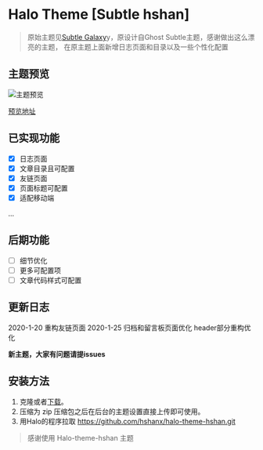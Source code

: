 # Halo Theme [Subtle hshan]

> 原始主题见[Subtle Galaxy](https://github.com/GalaxySuze/gridea-theme-subtle-galaxy)y，原设计自Ghost Subtle主题，感谢做出这么漂亮的主题， 在原主题上面新增日志页面和目录以及一些个性化配置


## 主题预览
![主题预览](https://github.com/hshanx/halo-theme-hshan/blob/master/screenshot.png )

[预览地址](https://meisen.pro)

## 已实现功能 
* [x] 日志页面
* [x] 文章目录且可配置
* [x] 友链页面
* [x] 页面标题可配置
* [x] 适配移动端

...
##  后期功能
* [ ] 细节优化
* [ ] 更多可配置项
* [ ] 文章代码样式可配置

## 更新日志
2020-1-20 重构友链页面
2020-1-25 归档和留言板页面优化
          header部分重构优化

**新主题，大家有问题请提issues**



## 安装方法
1. 克隆或者[下载](https://github.com/hshanx/halo-theme-hshan/releases/tag/1.0.1)。
2. 压缩为 zip 压缩包之后在后台的主题设置直接上传即可使用。
3. 用Halo的程序拉取 https://github.com/hshanx/halo-theme-hshan.git

> 感谢使用 Halo-theme-hshan 主题
